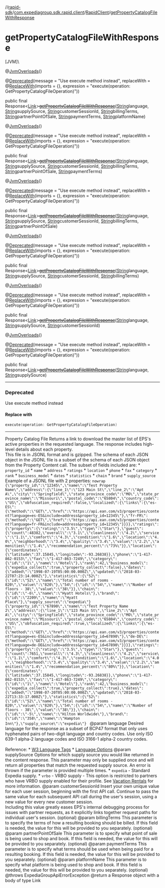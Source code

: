 //[rapid-sdk](../../../index.md)/[com.expediagroup.sdk.rapid.client](../index.md)/[RapidClient](index.md)/[getPropertyCatalogFileWithResponse](get-property-catalog-file-with-response.md)

# getPropertyCatalogFileWithResponse

[JVM]\

@[JvmOverloads](https://kotlinlang.org/api/latest/jvm/stdlib/kotlin.jvm/-jvm-overloads/index.html)()

@[Deprecated](https://kotlinlang.org/api/latest/jvm/stdlib/kotlin/-deprecated/index.html)(message = &quot;Use execute method instead&quot;, replaceWith = @[ReplaceWith](https://kotlinlang.org/api/latest/jvm/stdlib/kotlin/-replace-with/index.html)(imports = {}, expression = &quot;execute(operation: GetPropertyCatalogFileOperation)&quot;))

public final Response&lt;[Link](../../com.expediagroup.sdk.rapid.models/-link/index.md)&gt;[~~getPropertyCatalogFileWithResponse~~](get-property-catalog-file-with-response.md)([String](https://docs.oracle.com/javase/8/docs/api/java/lang/String.html)language, [String](https://docs.oracle.com/javase/8/docs/api/java/lang/String.html)supplySource, [String](https://docs.oracle.com/javase/8/docs/api/java/lang/String.html)customerSessionId, [String](https://docs.oracle.com/javase/8/docs/api/java/lang/String.html)billingTerms, [String](https://docs.oracle.com/javase/8/docs/api/java/lang/String.html)partnerPointOfSale, [String](https://docs.oracle.com/javase/8/docs/api/java/lang/String.html)paymentTerms, [String](https://docs.oracle.com/javase/8/docs/api/java/lang/String.html)platformName)

@[JvmOverloads](https://kotlinlang.org/api/latest/jvm/stdlib/kotlin.jvm/-jvm-overloads/index.html)()

@[Deprecated](https://kotlinlang.org/api/latest/jvm/stdlib/kotlin/-deprecated/index.html)(message = &quot;Use execute method instead&quot;, replaceWith = @[ReplaceWith](https://kotlinlang.org/api/latest/jvm/stdlib/kotlin/-replace-with/index.html)(imports = {}, expression = &quot;execute(operation: GetPropertyCatalogFileOperation)&quot;))

public final Response&lt;[Link](../../com.expediagroup.sdk.rapid.models/-link/index.md)&gt;[~~getPropertyCatalogFileWithResponse~~](get-property-catalog-file-with-response.md)([String](https://docs.oracle.com/javase/8/docs/api/java/lang/String.html)language, [String](https://docs.oracle.com/javase/8/docs/api/java/lang/String.html)supplySource, [String](https://docs.oracle.com/javase/8/docs/api/java/lang/String.html)customerSessionId, [String](https://docs.oracle.com/javase/8/docs/api/java/lang/String.html)billingTerms, [String](https://docs.oracle.com/javase/8/docs/api/java/lang/String.html)partnerPointOfSale, [String](https://docs.oracle.com/javase/8/docs/api/java/lang/String.html)paymentTerms)

@[JvmOverloads](https://kotlinlang.org/api/latest/jvm/stdlib/kotlin.jvm/-jvm-overloads/index.html)()

@[Deprecated](https://kotlinlang.org/api/latest/jvm/stdlib/kotlin/-deprecated/index.html)(message = &quot;Use execute method instead&quot;, replaceWith = @[ReplaceWith](https://kotlinlang.org/api/latest/jvm/stdlib/kotlin/-replace-with/index.html)(imports = {}, expression = &quot;execute(operation: GetPropertyCatalogFileOperation)&quot;))

public final Response&lt;[Link](../../com.expediagroup.sdk.rapid.models/-link/index.md)&gt;[~~getPropertyCatalogFileWithResponse~~](get-property-catalog-file-with-response.md)([String](https://docs.oracle.com/javase/8/docs/api/java/lang/String.html)language, [String](https://docs.oracle.com/javase/8/docs/api/java/lang/String.html)supplySource, [String](https://docs.oracle.com/javase/8/docs/api/java/lang/String.html)customerSessionId, [String](https://docs.oracle.com/javase/8/docs/api/java/lang/String.html)billingTerms, [String](https://docs.oracle.com/javase/8/docs/api/java/lang/String.html)partnerPointOfSale)

@[JvmOverloads](https://kotlinlang.org/api/latest/jvm/stdlib/kotlin.jvm/-jvm-overloads/index.html)()

@[Deprecated](https://kotlinlang.org/api/latest/jvm/stdlib/kotlin/-deprecated/index.html)(message = &quot;Use execute method instead&quot;, replaceWith = @[ReplaceWith](https://kotlinlang.org/api/latest/jvm/stdlib/kotlin/-replace-with/index.html)(imports = {}, expression = &quot;execute(operation: GetPropertyCatalogFileOperation)&quot;))

public final Response&lt;[Link](../../com.expediagroup.sdk.rapid.models/-link/index.md)&gt;[~~getPropertyCatalogFileWithResponse~~](get-property-catalog-file-with-response.md)([String](https://docs.oracle.com/javase/8/docs/api/java/lang/String.html)language, [String](https://docs.oracle.com/javase/8/docs/api/java/lang/String.html)supplySource, [String](https://docs.oracle.com/javase/8/docs/api/java/lang/String.html)customerSessionId, [String](https://docs.oracle.com/javase/8/docs/api/java/lang/String.html)billingTerms)

@[JvmOverloads](https://kotlinlang.org/api/latest/jvm/stdlib/kotlin.jvm/-jvm-overloads/index.html)()

@[Deprecated](https://kotlinlang.org/api/latest/jvm/stdlib/kotlin/-deprecated/index.html)(message = &quot;Use execute method instead&quot;, replaceWith = @[ReplaceWith](https://kotlinlang.org/api/latest/jvm/stdlib/kotlin/-replace-with/index.html)(imports = {}, expression = &quot;execute(operation: GetPropertyCatalogFileOperation)&quot;))

public final Response&lt;[Link](../../com.expediagroup.sdk.rapid.models/-link/index.md)&gt;[~~getPropertyCatalogFileWithResponse~~](get-property-catalog-file-with-response.md)([String](https://docs.oracle.com/javase/8/docs/api/java/lang/String.html)language, [String](https://docs.oracle.com/javase/8/docs/api/java/lang/String.html)supplySource, [String](https://docs.oracle.com/javase/8/docs/api/java/lang/String.html)customerSessionId)

@[JvmOverloads](https://kotlinlang.org/api/latest/jvm/stdlib/kotlin.jvm/-jvm-overloads/index.html)()

@[Deprecated](https://kotlinlang.org/api/latest/jvm/stdlib/kotlin/-deprecated/index.html)(message = &quot;Use execute method instead&quot;, replaceWith = @[ReplaceWith](https://kotlinlang.org/api/latest/jvm/stdlib/kotlin/-replace-with/index.html)(imports = {}, expression = &quot;execute(operation: GetPropertyCatalogFileOperation)&quot;))

public final Response&lt;[Link](../../com.expediagroup.sdk.rapid.models/-link/index.md)&gt;[~~getPropertyCatalogFileWithResponse~~](get-property-catalog-file-with-response.md)([String](https://docs.oracle.com/javase/8/docs/api/java/lang/String.html)language, [String](https://docs.oracle.com/javase/8/docs/api/java/lang/String.html)supplySource)

---

### Deprecated

Use execute method instead

#### Replace with

```kotlin
execute(operation: GetPropertyCatalogFileOperation)
```
---

Property Catalog File Returns a link to download the master list of EPS's active properties in the requested language. The response includes high-level details about each property.<br> This file is in JSONL format and is gzipped. The schema of each JSON object in the JSONL file is a subset of the schema of each JSON object from the Property Content call. The subset of fields included are:   * `property_id`   * `name`   * `address`   * `ratings`   * `location`   * `phone`   * `fax`   * `category`   * `rank`   * `business_model`   * `dates`   * `statistics`   * `chain`   * `brand`   * `supply_source`  Example of a JSONL file with 2 properties: ```nowrap {\"property_id\":\"12345\",\"name\":\"Test Property Name\",\"address\":{\"line_1\":\"123 Main St\",\"line_2\":\"Apt A\",\"city\":\"Springfield\",\"state_province_code\":\"MO\",\"state_province_name\":\"Missouri\",\"postal_code\":\"65804\",\"country_code\":\"US\",\"obfuscation_required\":false,\"localized\":{\"links\":{\"es-ES\":{\"method\":\"GET\",\"href\":\"https://api.ean.com/v3/properties/content?language=es-ES&include=address&property_id=12345\"},\"fr-FR\":{\"method\":\"GET\",\"href\":\"https://api.ean.com/v3/properties/content?language=fr-FR&include=address&property_id=12345\"}}}},\"ratings\":{\"property\":{\"rating\":\"3.5\",\"type\":\"Star\"},\"guest\":{\"count\":48382,\"overall\":\"3.1\",\"cleanliness\":\"4.2\",\"service\":\"1.1\",\"comfort\":\"4.3\",\"condition\":\"1.6\",\"location\":\"4.0\",\"neighborhood\":\"3.4\",\"quality\":\"3.4\",\"value\":\"2.2\",\"amenities\":\"1.4\",\"recommendation_percent\":\"73%\"}},\"location\":{\"coordinates\":{\"latitude\":37.15845,\"longitude\":-93.26838}},\"phone\":\"1-417-862-0153\",\"fax\":\"1-417-863-7249\",\"category\":{\"id\":\"1\",\"name\":\"Hotel\"},\"rank\":42,\"business_model\":{\"expedia_collect\":true,\"property_collect\":false},\"dates\":{\"added\":\"1998-07-19T05:00:00.000Z\",\"updated\":\"2018-03-22T07:23:14.000Z\"},\"statistics\":{\"52\":{\"id\":\"52\",\"name\":\"Total number of rooms - 820\",\"value\":\"820\"},\"54\":{\"id\":\"54\",\"name\":\"Number of floors - 38\",\"value\":\"38\"}},\"chain\":{\"id\":\"-6\",\"name\":\"Hyatt Hotels\"},\"brand\":{\"id\":\"2209\",\"name\":\"Hyatt Place\"},\"supply_source\":\"expedia\"} {\"property_id\":\"67890\",\"name\":\"Test Property Name 2\",\"address\":{\"line_1\":\"123 Main St\",\"line_2\":\"Apt A\",\"city\":\"Springfield\",\"state_province_code\":\"MO\",\"state_province_name\":\"Missouri\",\"postal_code\":\"65804\",\"country_code\":\"US\",\"obfuscation_required\":true,\"localized\":{\"links\":{\"es-ES\":{\"method\":\"GET\",\"href\":\"https://api.ean.com/v3/properties/content?language=es-ES&include=address&property_id=67890\"},\"de-DE\":{\"method\":\"GET\",\"href\":\"https://api.ean.com/v3/properties/content?language=de-DE&include=address&property_id=67890\"}}}},\"ratings\":{\"property\":{\"rating\":\"3.5\",\"type\":\"Star\"},\"guest\":{\"count\":7651,\"overall\":\"4.3\",\"cleanliness\":\"4.2\",\"service\":\"1.1\",\"comfort\":\"4.3\",\"condition\":\"1.6\",\"location\":\"4.0\",\"neighborhood\":\"3.4\",\"quality\":\"3.4\",\"value\":\"2.2\",\"amenities\":\"1.4\",\"recommendation_percent\":\"80%\"}},\"location\":{\"coordinates\":{\"latitude\":37.15845,\"longitude\":-93.26838}},\"phone\":\"1-417-862-0153\",\"fax\":\"1-417-863-7249\",\"category\":{\"id\":\"1\",\"name\":\"Hotel\"},\"rank\":42,\"business_model\":{\"expedia_collect\":true,\"property_collect\":true},\"dates\":{\"added\":\"1998-07-20T05:00:00.000Z\",\"updated\":\"2018-03-22T13:33:17.000Z\"},\"statistics\":{\"52\":{\"id\":\"52\",\"name\":\"Total number of rooms - 820\",\"value\":\"820\"},\"54\":{\"id\":\"54\",\"name\":\"Number of floors - 38\",\"value\":\"38\"}},\"chain\":{\"id\":\"-5\",\"name\":\"Hilton Worldwide\"},\"brand\":{\"id\":\"358\",\"name\":\"Hampton Inn\"},\"supply_source\":\"expedia\"} ```  @param language Desired language for the response as a subset of BCP47 format that only uses hyphenated pairs of two-digit language and country codes. Use only ISO 639-1 alpha-2 language codes and ISO 3166-1 alpha-2 country codes. <br><br>Reference: * [W3 Language Tags](https://www.w3.org/International/articles/language-tags/) * [Language Options](https://developers.expediagroup.com/docs/rapid/resources/reference/language-options) @param supplySource Options for which supply source you would like returned in the content response. This parameter may only be supplied once and will return all properties that match the requested supply source. An error is thrown if the parameter is provided multiple times.   * `expedia` - Standard Expedia supply.   * `vrbo` - VRBO supply - This option is restricted to partners who have VRBO supply enabled for their profile. See [Vacation Rentals](https://developers.expediagroup.com/docs/rapid/lodging/vacation-rentals) for more information. @param customerSessionId Insert your own unique value for each user session, beginning with the first API call. Continue to pass the same value for each subsequent API call during the user's session, using a new value for every new customer session.<br> Including this value greatly eases EPS's internal debugging process for issues with partner requests, as it explicitly links together request paths for individual user's session.  (optional) @param billingTerms This parameter is to specify the terms of how a resulting booking should be billed. If this field is needed, the value for this will be provided to you separately.  (optional) @param partnerPointOfSale This parameter is to specify what point of sale is being used to shop and book. If this field is needed, the value for this will be provided to you separately.  (optional) @param paymentTerms This parameter is to specify what terms should be used when being paid for a resulting booking. If this field is needed, the value for this will be provided to you separately.  (optional) @param platformName This parameter is to specify what platform is being used to shop and book. If this field is needed, the value for this will be provided to you separately.  (optional) @throws ExpediaGroupApiErrorException @return a Response object with a body of type Link
